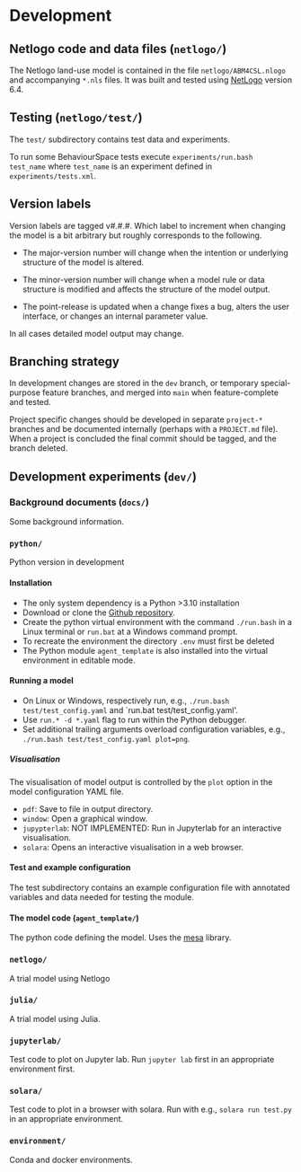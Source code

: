 # Development 
## Netlogo code and data files (`netlogo/`) 
The Netlogo land-use model is contained in the file `netlogo/ABM4CSL.nlogo` and accompanying `*.nls` files.
It was built and tested using [NetLogo](https://ccl.northwestern.edu/netlogo/) version 6.4.


## Testing (`netlogo/test/`)
The `test/` subdirectory contains test data and experiments.

To run some BehaviourSpace tests execute `experiments/run.bash test_name` where `test_name` is an experiment defined in `experiments/tests.xml`.

## Version labels 
Version labels are tagged v#.#.#.
Which label to increment when changing the model is a bit arbitrary but roughly corresponds to the following.

 - The major-version number will change when the intention or underlying structure of
 the model is altered.

 - The minor-version number will change when a model rule or data structure is modified and affects the structure of the model output.

 - The point-release is updated when a change fixes a bug, alters the user interface, or changes an internal parameter value.
 
In all cases detailed model output may change.

## Branching strategy
In development changes are stored in the `dev` branch, or temporary special-purpose feature branches, and merged into `main` when feature-complete and tested.

Project specific changes should be developed in separate `project-*` branches and be documented internally (perhaps with a `PROJECT.md` file).
When a project is concluded the final commit should be tagged, and the branch deleted.

## Development experiments (`dev/`)
### Background documents (`docs/`)
Some background information.

### `python/` 

Python version in development

#### Installation 

 - The only system dependency is a Python >3.10 installation
 - Download or clone the [Github repository](https://github.com/manaakiwhenua/agent_template).
 - Create the python virtual environment with the command `./run.bash` in a Linux terminal or `run.bat` at a Windows command prompt.
 - To recreate the environment the directory `.env` must first be deleted
 - The Python module `agent_template` is also installed into the virtual environment in editable mode.

#### Running a model 
 
 - On Linux or Windows, respectively run, e.g., `./run.bash test/test_config.yaml` and `run.bat test/test_config.yaml'.
 - Use `run.* -d *.yaml` flag to run within the Python debugger.
 - Set additional trailing arguments overload configuration variables, e.g., `./run.bash test/test_config.yaml plot=png`.

##### Visualisation 

The visualisation of model output is controlled by the `plot` option in the model configuration YAML file. 

 - `pdf`: Save to file in output directory.
 - `window`: Open a graphical window.
 - `jupypterlab`: NOT IMPLEMENTED: Run in Jupyterlab for an interactive visualisation. 
 - `solara`: Opens an interactive visualisation in a web browser. 

#### Test and example configuration 
The test subdirectory contains an example configuration file with annotated variables and data needed for testing the module.

#### The model code (`agent_template/`) 
The python code defining the model.  Uses the [mesa](https://mesa.readthedocs.io/) library.



### `netlogo/`
A trial model using Netlogo

### `julia/`
A trial model using Julia.

### `jupyterlab/`
Test code to plot on Jupyter lab. Run `jupyter lab` first in an appropriate environment first.

### `solara/`
Test code to plot in a browser with solara.  Run with e.g., `solara run test.py` in an appropriate environment.

### `environment/`
Conda and docker environments.

    


